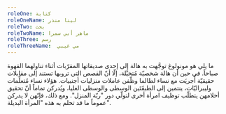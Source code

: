 ```yaml
---
roleOne: كتابة
roleOneName: لينا منذر
roleTwo: بحث
roleTwoName: ماهر أبي سمرا
roleThree: رسم
roleThreeName:  مي غيبي
---
```


ما يلي هو مونولوغ توجَّهت به هالة إلى إحدى صديقاتها المقرّبات أثناء تناولهما القهوة صباحاً. في حين أن هالة شخصيّة مُتخيَّلة، إلّا أنّ القصص التي ترويها تستند إلى مقابلات حقيقيّة أُجريَت مع نساء لطالما وظّفن عاملات منزليات أجنبيات. هؤلاء نساء مُتعلِّمات وليبراليّات، ينتمين إلى الطبقَتَين الوسطى والوسطى العليا، ويُدركن تماماً أنّ تحقيق أحلامهن يتطلّب توظيف امرأة أخرى لتولّي دور "ربّة المنزل". ومع ذلك، فإنّهن لا يدركن عموماً ما قد تحلم به هذه "المرأة البديلة".


